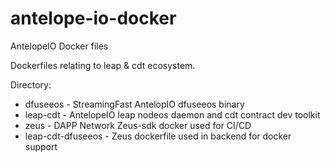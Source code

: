 # antelope-io-docker
AntelopeIO Docker files

Dockerfiles relating to leap & cdt ecosystem.

Directory:
- dfuseeos - StreamingFast AntelopIO dfuseeos binary
- leap-cdt - AntelopeIO leap nodeos daemon and cdt contract dev toolkit
- zeus - DAPP Network Zeus-sdk docker used for CI/CD
- leap-cdt-dfuseeos - Zeus dockerfile used in backend for docker support